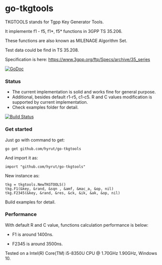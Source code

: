 # go-tkgtools

TKGTOOLS stands for Tgpp Key Generator Tools.

It implemente f1 - f5, f1*, f5* functions in 3GPP TS 35.206.

These functions are also known as MILENAGE Algorithm Set.

Test data could be find in TS 35.208.

Specification is here: https://www.3gpp.org/ftp/Specs/archive/35_series

[![GoDoc](https://godoc.org/github.com/hyrut/go-tkgtools?status.svg)](https://godoc.org/github.com/hyrut/go-tkgtools)

### Status
* The current implementation is solid and works fine for general purpose.
* Additional, besides default r1-r5, c1-c5. R and C values modification is supported by current implementation.
* Check examples folder for detail.

[![Build Status](https://secure.travis-ci.org/hyrut/go-tkgtools.png)](http://travis-ci.org/hyrut/go-tkgtools)

### Get started

Just go with command to get:
```
go get github.com/hyrut/go-tkgtools
```
And import it as:
```
import "github.com/hyrut/go-tkgtools"
```

New instance as:
```
tkg = tkgtools.NewTKGTOOLS()
tkg.F1(&key, &rand, &sqn , &amf, &mac_a, &op, nil)
tkg.F2345(&key, &rand, &res, &ck, &ik, &ak, &op, nil)
```
Build examples for detail.

### Performance

With default R and C value, functions calculation performance is below:

* F1 is around 1400ns.

* F2345 is around 3500ns.

Tested on a Intel(R) Core(TM) i5-8350U CPU @ 1.70GHz 1.90GHz, Windows 10.

